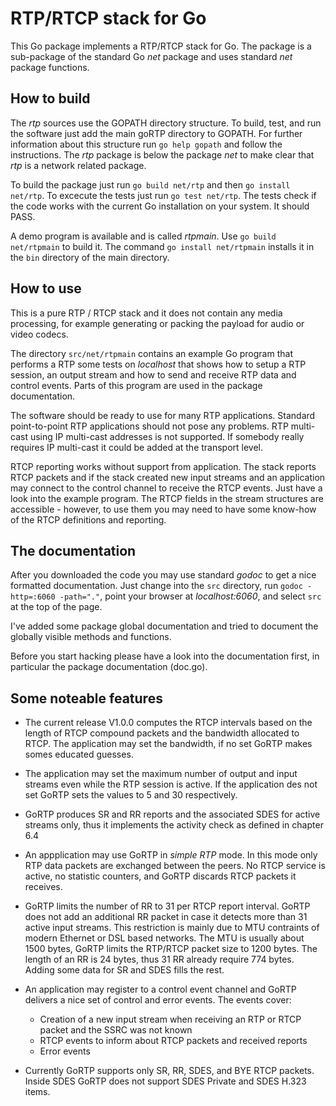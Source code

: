 # RTP/RTCP stack for Go

This Go package implements a RTP/RTCP stack for Go. The package is a
sub-package of the standard Go _net_ package and uses standard _net_ package
functions. 

## How to build

The _rtp_ sources use the GOPATH directory structure. To build, test, and run
the software just add the main goRTP directory to GOPATH. For further
information about this structure run `go help gopath` and follow the
instructions. The _rtp_ package is below the package _net_ to make clear that
_rtp_ is a network related package.

To build the package just run `go build net/rtp` and then `go install
net/rtp`. To excecute the tests just run `go test net/rtp`. The tests check if
the code works with the current Go installation on your system. It should
PASS.

A demo program is available and is called _rtpmain_. Use `go build
net/rtpmain` to build it. The command `go install net/rtpmain` installs it in
the `bin` directory of the main directory.

## How to use

This is a pure RTP / RTCP stack and it does not contain any media processing,
for example generating or packing the payload for audio or video codecs.

The directory `src/net/rtpmain` contains an example Go program that performs a
RTP some tests on _localhost_ that shows how to setup a RTP session, an
output stream and how to send and receive RTP data and control events. Parts
of this program are used in the package documentation.

The software should be ready to use for many RTP applications. Standard
point-to-point RTP applications should not pose any problems. RTP multi-cast
using IP multi-cast addresses is not supported. If somebody really requires IP
multi-cast it could be added at the transport level.

RTCP reporting works without support from application. The stack reports RTCP
packets and if the stack created new input streams and an application may
connect to the control channel to receive the RTCP events. Just have a look
into the example program. The RTCP fields in the stream structures are
accessible - however, to use them you may need to have some know-how of the
RTCP definitions and reporting.

## The documentation

After you downloaded the code you may use standard _godoc_ to get a nice
formatted documentation. Just change into the `src` directory, run `godoc
-http=:6060 -path="."`, point your browser at _localhost:6060_, and select
`src` at the top of the page.

I've added some package global documentation and tried to document the
globally visible methods and functions.

Before you start hacking please have a look into the documentation first, in
particular the package documentation (doc.go).

## Some noteable features

* The current release V1.0.0 computes the RTCP intervals based on the length of
  RTCP compound packets and the bandwidth allocated to RTCP. The application may
  set the bandwidth, if no set GoRTP makes somes educated guesses.
  
* The application may set the maximum number of output and input streams even
  while the RTP session is active. If the application des not set GoRTP sets
  the values to 5 and 30 respectively.
  
* GoRTP produces SR and RR reports and the associated SDES for active streams
  only, thus it implements the activity check as defined in chapter 6.4

* An appplication may use GoRTP in _simple RTP_ mode. In this mode only RTP
  data packets are exchanged between the peers. No RTCP service is active, no
  statistic counters, and GoRTP discards RTCP packets it receives.

* GoRTP limits the number of RR to 31 per RTCP report interval. GoRTP does not
  add an additional RR packet in case it detects more than 31 active input
  streams. This restriction is mainly due to MTU contraints of modern Ethernet
  or DSL based networks. The MTU is usually about 1500 bytes, GoRTP limits
  the RTP/RTCP packet size to 1200 bytes. The length of an RR is 24 bytes,
  thus 31 RR already require 774 bytes. Adding some data for SR and SDES fills
  the rest. 

* An application may register to a control event channel and GoRTP delivers a
  nice set of control and error events. The events cover:
  - Creation of a new input stream when receiving an RTP or RTCP packet and
    the SSRC was not known
  - RTCP events to inform about RTCP packets and received reports
  - Error events

* Currently GoRTP supports only SR, RR, SDES, and BYE RTCP packets. Inside 
SDES GoRTP does not support SDES Private and SDES H.323 items.
